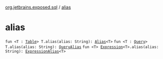 [org.jetbrains.exposed.sql](index.md) / [alias](.)

# alias

`fun <T : `[`Table`](-table/index.md)`> T.alias(alias: String): `[`Alias`](-alias/index.md)`<T>`
`fun <T : `[`Query`](-query/index.md)`> T.alias(alias: String): `[`QueryAlias`](-query-alias/index.md)
`fun <T> `[`Expression`](-expression/index.md)`<T>.alias(alias: String): `[`ExpressionAlias`](-expression-alias/index.md)`<T>`